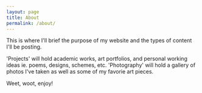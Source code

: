 ```yaml
---
layout: page
title: About
permalink: /about/
---
```


This is where I'll brief the purpose of my website and the types of content I'll be posting. 

'Projects' will hold academic works, art portfolios, and personal working ideas ie. poems, designs, schemes, etc. 
'Photography' will hold a gallery of photos I've taken as well as some of my favorie art pieces. 

Weet, woot, enjoy!


[jekyll-organization]: https://github.com/jekyll
